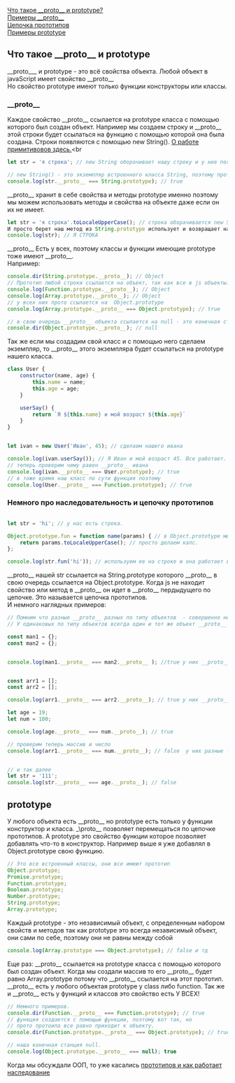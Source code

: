 [Что такое \_\_proto__ и prototype?](#protoAndPrototype)<br>
[Примеры \_\_proto__](#proto)<br>
[Цепочка прототипов](#цепь)<br>
[Примеры prototype](#prototype)<br>

## <a name="protoAndPrototype"> Что такое \_\_proto__ и prototype </a>
\_\_proto___ и prototype - это всё свойства объекта.
Любой объект в javaScript имеет свойство \_\_proto__<br>
Но свойство prototype имеют только функции конструкторы или классы. 
### <a name ="proto"> \_\_proto__ </a>
Каждое свойство \_\_proto__ ссылается на prototype класса с помощью которого был создан объект.
Например мы создаем строку и \_\_proto__ этой строки будет ссылаться на функцию с помощью которой она была создана. Строки появляются с помощью new String().
[О работе примитивовов здесь.](https://github.com/Aquariids/MyJS/blob/main/app/Programming/Basic%20js/OOP%20and%20prototype.md#-%D0%BA%D0%B0%D0%BA-%D1%80%D0%B0%D0%B1%D0%BE%D1%82%D0%B0%D1%8E%D1%82-%D0%BF%D1%80%D0%B8%D0%BC%D0%B8%D1%82%D0%B8%D0%B2%D1%8B-%D0%B2-js-)<br
```javaScript
let str = 'я строка'; // new String оборачивает нашу строку и у нее появляется __proto__

// new String() - это экземпляр встроенного класса String, поэтому прото экземпляра ровно прототипу своего класса.
console.log(str.__proto__ === String.prototype); // true

```
\_\_proto__ хранит в себе свойства и методы prototype именно поэтому мы можем использовать методы и свойства на объекте даже если он их не имеет.
```javaScript
let str = 'я строка'.toLocaleUpperCase(); // строка оборачивается new String и имеет __proto__ ссылающее нас на главную функцию String.prototype.
И просто берет наш метод из String.prototype использует и возвращает нам измененную строку.
console.log(str); // Я СТРОКА
```
\_\_proto__ Есть у всех, поэтому классы и функции имеющие prototype тоже имеют \_\_proto__.<br>
Например:<br>
```javaScript
console.dir(String.prototype.__proto__); // Object
// Прототип любой строки ссылается на объект, так как все в js объекты. Это будет касаться любого типа данных.
console.log(Function.prototype.__proto__); // Object
console.log(Array.prototype.__proto__); // Object
// у всех них прото ссылается на  Object.prototype
console.log(Array.prototype.__proto__ === Object.prototype); // true

// в свою очередь __proto__ объекта ссылается на null - это конечная станция.
console.dir(Object.prototype.__proto__); // null
```
Так же если мы создадим свой класс и с помощью него сделаем экземпляр, то \_\_proto__ этого экземпляра будет ссылаться на prototype нашего класса.
```javaScript
class User {
    constructor(name, age) {
        this.name = name;
        this.age = age;
    }

    userSay() {
        return `Я ${this.name} и мой возраст ${this.age}`
    }
}


let ivan = new User('Иван', 45); // сделаем нашего ивана

console.log(ivan.userSay()); // Я Иван и мой возраст 45. Все работает.
// теперь проверим чему равен __proto__ ивана
console.log(ivan.__proto__ === User.prototype); // true
// в тоже время наш класс по сути функция поэтому
console.log(User.__proto__ === Function.prototype); // true
```
### <a name="цепь"> Немного про наследовательность и цепочку прототипов </a>
```javaScript

let str = 'hi'; // у нас есть строка.

Object.prototype.fun = function name(params) { // в Object.prototype мы добавили свою функцию.
    return params.toLocaleUpperCase(); // просто делаем капс.
};

console.log(str.fun('hi')); // используем ее на строке и она работает выдовая нам HI
```
\_\_proto__ нашей str ссылается на String.prototype которого \_\_proto__ в свою очередь ссылается на Object.prototype.
Когда js не находит свойство или метод в \_\_proto__ он идет в \_\_proto__ пердыдущего по цепочке. Это называется цепочка прототипов.<br>
И немного наглядных примеров:
```javaScript
// Помним что разные __proto__ разных по типу объектов  - совершенно независимые разные объекты.
// У одинаковых по типу объектов всегда один и тот же объект __proto__ ( они равны)

const man1 = {};
const man2 = {};


console.log(man1.__proto__ === man2.__proto__ ); //true у них __proto__ один и тот же, какой то 3 объект


const arr1 = [];
const arr2 = [];

console.log(arr1.__proto__ === arr2.__proto__); // true у них __proto__  так же равны 

let age = 19;
let num = 100;

console.log(age.__proto__ === num.__proto__); // true

// проверим теперь массив и число
console.log(arr1.__proto__ === num.__proto__); // false  у них разные типы объекта


// и так далее
let str = '111';
console.log(str.__proto__ === age.__proto__); // false
```
## <a name="prototype"> prototype </a>
У любого объекта есть \_\_proto__ но prototype есть только у функции конструктор и класса. \_\proto__ позволяет перемещаться по цепочке прототипов. А prototype это свойство функции  которое позволяет добавлять что-то в конструктор. Например выше я уже добавлял в Object.prototype свою функцию.
```javaScript
// Это все встроенный классы, они все имеют прототип
Object.prototype;
Promise.prototype;
Function.prototype;
Boolean.prototype;
Number.prototype;
String.prototype;
Array.prototype;
```
Каждый prototype  - это независимый объект, с определенным  набором свойств и методов
так как prototype это всегда независимый объект, они сами по себе, поэтому они не равны между собой
```javaScript
console.log(Array.prototype === Object.prototype); // false и тд
```
Еще раз:
\_\_proto__ ссылается на prototype класса с помощью которого был создан объект.
Когда мы создали массив то его \_\_proto__ будет равно Array.prototype
потому что \_\_proto__ ссылается на этот прототип.
\_\_proto__ есть у любого объектая
prototype у class либо function. Так же и \_\_proto__ есть у функций и классов это свойство есть У ВСЕХ!
```javaScript
// Немного примеров.
console.dir(Function.__proto__ === Function.prototype); // true
// функция создается с помощью функции, поэтому вот так, но 
// прото протоипа все равно приходит к объекту.
console.dir(Function.prototype.__proto__ === Object.prototype); // true

// наша конечная станция null.
console.log(Object.prototype.__proto__ === null); true
```
Когда мы обсуждали ООП, то уже касались [прототипов и как работает наследование](https://github.com/Aquariids/MyJS/blob/main/app/Programming/Basic%20js/OOP%20and%20prototype.md#-%D0%BF%D1%80%D0%BE%D1%82%D0%BE%D1%82%D0%B8%D0%BF%D0%BD%D0%BE%D0%B5-%D0%BD%D0%B0%D1%81%D0%BB%D0%B5%D0%B4%D0%BE%D0%B2%D0%B0%D0%BD%D0%B8%D0%B5-)<br>

